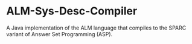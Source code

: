# ALM-Sys-Desc-Compiler
A Java implementation of the ALM language that compiles to the SPARC variant of Answer Set Programming (ASP).  
